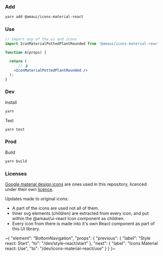 
### Add

```bash
yarn add @amaui/icons-material-react
```

### Use

```jsx
// Import any of the ui and icons
import IconMaterialPottedPlantRounded from '@amaui/icons-material-react/IconMaterialPottedPlantRounded';

function A(props) {

  return (
      // 🪴
    <IconMaterialPottedPlantRounded />
  );
}
```

### Dev

Install

```bash
yarn
```

Test

```bash
yarn test
```

### Prod

Build

```bash
yarn build
```

### Licenses

[Google material design icons](https://fonts.google.com/icons) are ones used in this repository, licenced under their own [licence](https://github.com/google/material-design-icons/blob/master/LICENSE).

Updates made to original icons:
- A part of the icons are used not all of them.
- Inner svg elements (children) are extracted from every icon, and put within the @amaui/ui-react Icon component as children.
- Every icon from there is made into it's own React component as part of this UI library.

~{
  "element": "BottomNavigation",
  "props": {
    "previous": {
      "label": "Style react: Start",
      "to": "/dev/style-react/start"
    },
    "next": {
      "label": "Icons Material react: Use",
      "to": "/dev/icons-material-react/use"
    }
  }
}~
